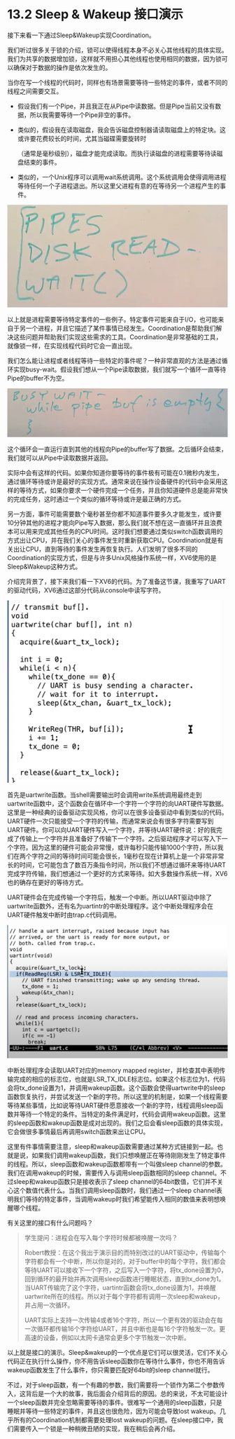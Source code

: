 # 13.2 Sleep & Wakeup 接口演示

接下来看一下通过Sleep&Wakeup实现Coordination。

我们听过很多关于锁的介绍，锁可以使得线程本身不必关心其他线程的具体实现。我们为共享的数据增加锁，这样就不用担心其他线程也使用相同的数据，因为锁可以确保对于数据的操作是依次发生的。

当你在写一个线程的代码时，同样也有场景需要等待一些特定的事件，或者不同的线程之间需要交互。

* 假设我们有一个Pipe，并且我正在从Pipe中读数据。但是Pipe当前又没有数据，所以我需要等待一个Pipe非空的事件。
* 类似的，假设我在读取磁盘，我会告诉磁盘控制器请读取磁盘上的特定块。这或许要花费较长的时间，尤其当磁碟需要旋转时

  （通常是毫秒级别），磁盘才能完成读取。而执行读磁盘的进程需要等待读磁盘结束的事件。

* 类似的，一个Unix程序可以调用wait系统调用。这个系统调用会使得调用进程等待任何一个子进程退出。所以这里父进程有意的在等待另一个进程产生的事件。

![](../.gitbook/assets/image%20%28573%29.png)

以上就是进程需要等待特定事件的一些例子。特定事件可能来自于I/O，也可能来自于另一个进程，并且它描述了某件事情已经发生。Coordination是帮助我们解决这些问题并帮助我们实现这些需求的工具。Coordination是非常基础的工具，就像锁一样，在实现线程代码时它会一直出现。

我们怎么能让进程或者线程等待一些特定的事件呢？一种非常直观的方法是通过循环实现busy-wait。假设我们想从一个Pipe读取数据，我们就写一个循环一直等待Pipe的buffer不为空。

![](../.gitbook/assets/image%20%28557%29.png)

这个循环会一直运行直到其他的线程向Pipe的buffer写了数据。之后循环会结束，我们就可以从Pipe中读取数据并返回。

实际中会有这样的代码。如果你知道你要等待的事件极有可能在0.1微秒内发生，通过循环等待或许是最好的实现方式。通常来说在操作设备硬件的代码中会采用这样的等待方式，如果你要求一个硬件完成一个任务，并且你知道硬件总是能非常快的完成任务，这时通过一个类似的循环等待或许是最正确的方式。

另一方面，事件可能需要数个毫秒甚至你都不知道事件要多久才能发生，或许要10分钟其他的进程才能向Pipe写入数据，那么我们就不想在这一直循环并且浪费本可以用来完成其他任务的CPU时间。这时我们想要通过类似switch函数调用的方式出让CPU，并在我们关心的事件发生时重新获取CPU。Coordination就是有关出让CPU，直到等待的事件发生再恢复执行。人们发明了很多不同的Coordination的实现方式，但是与许多Unix风格操作系统一样，XV6使用的是Sleep&Wakeup这种方式。

介绍完背景了，接下来我们看一下XV6的代码。为了准备这节课，我重写了UART的驱动代码，XV6通过这部分代码从console中读写字符。

![](../.gitbook/assets/image%20%28529%29.png)

首先是uartwrite函数。当shell需要输出时会调用write系统调用最终走到uartwrite函数中，这个函数会在循环中一个字符一个字符的向UART硬件写数据。这里是一种经典的设备驱动实现风格，你可以在很多设备驱动中看到类似的代码。UART硬件一次只能接受一个字符的传输，而通常来说会有很多字符需要写到UART硬件。你可以向UART硬件写入一个字符，并等待UART硬件说：好的我完成了传输上一个字符并且准备好了传输下一个字符。之后驱动程序才可以写入下一个字符。因为这里的硬件可能会非常慢，或许每秒只能传输1000个字符，所以我们在两个字符之间的等待时间可能会很长，1毫秒在现在计算机上是一个非常非常长的时间，它可能包含了数百万条指令时间，所以我们不想通过循环来等待UART完成字符传输，我们想通过一个更好的方式来等待。如大多数操作系统一样，XV6也的确存在更好的等待方式。

UART硬件会在完成传输一个字符后，触发一个中断。所以UART驱动中除了uartwrite函数外，还有名为uartintr的中断处理程序。这个中断处理程序会在UART硬件触发中断时由trap.c代码调用。

![](../.gitbook/assets/image%20%28473%29.png)

中断处理程序会读取UART对应的memory mapped register，并检查其中表明传输完成的相应的标志位，也就是LSR\_TX\_IDLE标志位。如果这个标志位为1，代码会将tx\_done设置为1，并调用wakeup函数。这个函数会使得uartwrite中的sleep函数恢复执行，并尝试发送一个新的字符。所以这里的机制是，如果一个线程需要等待某些事情，比如说等待UART硬件愿意接收一个新的字符，线程调用sleep函数并等待一个特定的条件。当特定的条件满足时，代码会调用wakeup函数。这里的sleep函数和wakeup函数是成对出现的。我们之后会看sleep函数的具体实现，它会做很多事情最后再调用switch函数来出让CPU。

这里有件事情需要注意，sleep和wakeup函数需要通过某种方式链接到一起。也就是说，如果我们调用wakeup函数，我们只想唤醒正在等待刚刚发生了特定事件的线程。所以，sleep函数和wakeup函数都带有一个叫做sleep channel的参数。我们在调用wakeup的时候，需要传入与调用sleep函数相同的sleep channel。不过sleep和wakeup函数只是接收表示了sleep channel的64bit数值，它们并不关心这个数值代表什么。当我们调用sleep函数时，我们通过一个sleep channel表明我们等待的特定事件，当调用wakeup时我们希望能传入相同的数值来表明想唤醒哪个线程。

有关这里的接口有什么问题吗？

> 学生提问：进程会在写入每个字符时候都被唤醒一次吗？
>
> Robert教授：在这个我出于演示目的而特别改过的UART驱动中，传输每个字符都会有一个中断，所以你是对的，对于buffer中的每个字符，我们都会等待UART可以接收下一个字符，之后写入一个字符，将tx\_done设置为0，回到循环的最开始并再次调用sleep函数进行睡眠状态，直到tx\_done为1。当UART传输完了这个字符，uartintr函数会将tx\_done设置为1，并唤醒uartwrite所在的线程。所以对于每个字符都有调用一次sleep和wakeup，并占用一次循环。
>
> UART实际上支持一次传输4或者16个字符，所以一个更有效的驱动会在每一次循环都传输16个字符给UART，并且中断也是每16个字符触发一次。更高速的设备，例如以太网卡通常会更多个字节触发一次中断。

以上就是接口的演示。Sleep&wakeup的一个优点是它们可以很灵活，它们不关心代码正在执行什么操作，你不用告诉sleep函数你在等待什么事件，你也不用告诉wakeup函数发生了什么事件，你只需要匹配好64bit的sleep channel就行。

不过，对于sleep函数，有一个有趣的参数，我们需要将一个锁作为第二个参数传入，这背后是一个大的故事，我后面会介绍背后的原因。总的来说，不太可能设计一个sleep函数并完全忽略需要等待的事件。很难写一个通用的sleep函数，只是睡眠并等待一些特定的事件，并且这也很危险，因为可能会导致lost wakeup。几乎所有的Coordination机制都需要处理lost wakeup的问题。在sleep接口中，我们需要传入一个锁是一种稍微丑陋的实现，我在稍后会再介绍。

